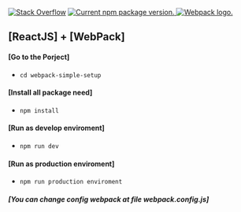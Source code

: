[![Stack Overflow](https://img.shields.io/badge/Stack%20Overflow-ASK%20NOW-FE7A16.svg?logo=stackoverflow&logoColor=white)](https://stackoverflow.com/questions)
<a href="https://www.npmjs.org/package/react-native">
<img src="https://badge.fury.io/js/react-native.svg" alt="Current npm package version." />
<img src="https://raw.githubusercontent.com/webpack-contrib/awesome-webpack/master/media/awesome_webpack_branding.png" alt="Webpack logo." />
</a>
## [ReactJS] + [WebPack]

#### [Go to the Porject]
- `cd webpack-simple-setup`

#### [Install all package need]
- `npm install`

#### [Run as develop enviroment]
- `npm run dev`

#### [Run as production enviroment]
- `npm run production enviroment`

##### [You can change config webpack at file webpack.config.js]